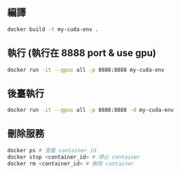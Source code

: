 ## 編譯
```bash
docker build -t my-cuda-env .
```

## 執行 (執行在 8888 port & use gpu)
```bash
docker run -it --gpus all -p 8888:8888 my-cuda-env
```

## 後臺執行
```bash
docker run -it --gpus all -p 8888:8888 -d my-cuda-env
```

## 刪除服務
```bash
docker ps # 查看 container id
docker stop <container_id> # 停止 container
docker rm <container_id> # 刪除 container
```